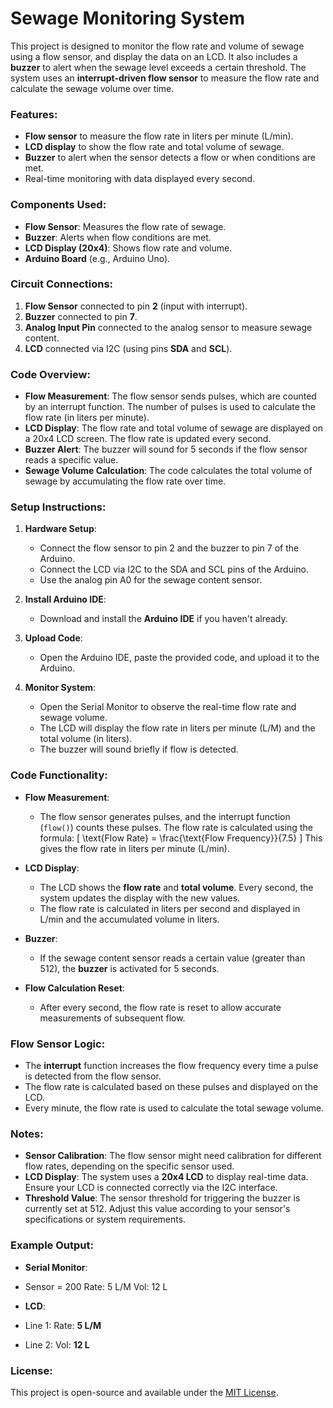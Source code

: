# Sewage Monitoring System

This project is designed to monitor the flow rate and volume of sewage using a flow sensor, and display the data on an LCD. It also includes a **buzzer** to alert when the sewage level exceeds a certain threshold. The system uses an **interrupt-driven flow sensor** to measure the flow rate and calculate the sewage volume over time.

### Features:
- **Flow sensor** to measure the flow rate in liters per minute (L/min).
- **LCD display** to show the flow rate and total volume of sewage.
- **Buzzer** to alert when the sensor detects a flow or when conditions are met.
- Real-time monitoring with data displayed every second.

### Components Used:
- **Flow Sensor**: Measures the flow rate of sewage.
- **Buzzer**: Alerts when flow conditions are met.
- **LCD Display (20x4)**: Shows flow rate and volume.
- **Arduino Board** (e.g., Arduino Uno).

### Circuit Connections:
1. **Flow Sensor** connected to pin **2** (input with interrupt).
2. **Buzzer** connected to pin **7**.
3. **Analog Input Pin** connected to the analog sensor to measure sewage content.
4. **LCD** connected via I2C (using pins **SDA** and **SCL**).

### Code Overview:
- **Flow Measurement**: The flow sensor sends pulses, which are counted by an interrupt function. The number of pulses is used to calculate the flow rate (in liters per minute).
- **LCD Display**: The flow rate and total volume of sewage are displayed on a 20x4 LCD screen. The flow rate is updated every second.
- **Buzzer Alert**: The buzzer will sound for 5 seconds if the flow sensor reads a specific value.
- **Sewage Volume Calculation**: The code calculates the total volume of sewage by accumulating the flow rate over time.

### Setup Instructions:
1. **Hardware Setup**: 
   - Connect the flow sensor to pin 2 and the buzzer to pin 7 of the Arduino.
   - Connect the LCD via I2C to the SDA and SCL pins of the Arduino.
   - Use the analog pin A0 for the sewage content sensor.
   
2. **Install Arduino IDE**: 
   - Download and install the **Arduino IDE** if you haven't already.
   
3. **Upload Code**: 
   - Open the Arduino IDE, paste the provided code, and upload it to the Arduino.

4. **Monitor System**: 
   - Open the Serial Monitor to observe the real-time flow rate and sewage volume.
   - The LCD will display the flow rate in liters per minute (L/M) and the total volume (in liters).
   - The buzzer will sound briefly if flow is detected.

### Code Functionality:
- **Flow Measurement**: 
   - The flow sensor generates pulses, and the interrupt function (`flow()`) counts these pulses. The flow rate is calculated using the formula:
     \[
     \text{Flow Rate} = \frac{\text{Flow Frequency}}{7.5}
     \]
     This gives the flow rate in liters per minute (L/min).

- **LCD Display**:
   - The LCD shows the **flow rate** and **total volume**. Every second, the system updates the display with the new values.
   - The flow rate is calculated in liters per second and displayed in L/min and the accumulated volume in liters.

- **Buzzer**: 
   - If the sewage content sensor reads a certain value (greater than 512), the **buzzer** is activated for 5 seconds.
   
- **Flow Calculation Reset**:
   - After every second, the flow rate is reset to allow accurate measurements of subsequent flow.

### Flow Sensor Logic:
- The **interrupt** function increases the flow frequency every time a pulse is detected from the flow sensor.
- The flow rate is calculated based on these pulses and displayed on the LCD.
- Every minute, the flow rate is used to calculate the total sewage volume.

### Notes:
- **Sensor Calibration**: The flow sensor might need calibration for different flow rates, depending on the specific sensor used.
- **LCD Display**: The system uses a **20x4 LCD** to display real-time data. Ensure your LCD is connected correctly via the I2C interface.
- **Threshold Value**: The sensor threshold for triggering the buzzer is currently set at 512. Adjust this value according to your sensor's specifications or system requirements.

### Example Output:
- **Serial Monitor**:
- Sensor = 200 Rate: 5 L/M Vol: 12 L
  
- **LCD**:
- Line 1: Rate: **5 L/M**
- Line 2: Vol: **12 L**

### License:
This project is open-source and available under the [MIT License](LICENSE).
